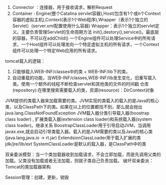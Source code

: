 1. Connector ：连接器，用于接收请求，解析Request
2. Container : Engine(整个Catalina servlet容器),Host(包含有1个或n个Context容器的虚拟主机),Context(表示1个Web程序),Wrapper（表示1个独立的Servlet）(server.xml配置使用什么容器)
Wrapper：表示1个独立的servlet定义。主要负责管理Servlet的生命周期方法 init(),destory(),service()。最底层的容器，不可以在addChild()
一个Engine组件可以处理Service中的所有请求，一个Host组件可以处理发向一个特定虚拟主机的所有请求，一个Context组件可以处理一个特定Web应用的所有请求。

tomcat载入的逻辑：

1. 只能够载入WEB-INF/classes中的类 + WEB-INF/lib下的类。
2. 自动重载的功能，当WEB-INF/classes,WEB-INF/lib发生变化，旧重写载入类。使用一个额外的线程不断检查servlet和其他类的文件的时间戳
仓库(repository):在哪里搜索需要载入的类，资源(resource)：DirContext对象

JVM提供的类载入器来加载需要的类。JVM实现的类载入的载入的是Java的核心类，以及ClassPath下的类。如果在以上的位置都找不到，那么就会抛出java.lang.ClassNotFoundException
JVM载入器分类引导载入器(boostrap class loader) , 扩展类载入器(extension class loader)和系统载入器(system class loader)。继承关系
BoostrapClassLoader用于引导启动JVM，当调用javax.exe,就会启动引导类载入器。载入的是JVM需要的类以及Java的核心类(java.lang,java.io -> rt.jar)
ExtendsionClassLoader用于载入扩展的类jdk/jre/lib/ext
SystemClassLoader是默认的载入器，是ClassPath中的类

双亲委派模型：当一个类加载器收到加载请求，不会立即加载，而是先调用父类的加载。父类没有加载或者无法加载，则就子类自己负责加载。
破坏双亲委派：
Tomcat的类加载器架构

Session管理：创建，更新，销毁

